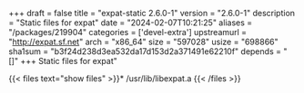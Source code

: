 +++
draft = false
title = "expat-static 2.6.0-1"
version = "2.6.0-1"
description = "Static files for expat"
date = "2024-02-07T10:21:25"
aliases = "/packages/219904"
categories = ['devel-extra']
upstreamurl = "http://expat.sf.net"
arch = "x86_64"
size = "597028"
usize = "698866"
sha1sum = "b3f24d238d3ea532da17d153d2a371491e62210f"
depends = "[]"
+++
Static files for expat"

{{< files text="show files" >}}* /usr/lib/libexpat.a
{{< /files >}}